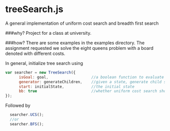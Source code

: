# treeSearch.js
A general implementation of uniform cost search and breadth first search

###why?
Project for a class at university.

###how?
There are some examples in the examples directory.
The assignment requested we solve the eight queens problem with a board denoted with different costs.

In general, initialize tree search using 

  
```javascript
var searcher = new TreeSearch({
      isGoal: goal,                   //a boolean function to evaluate any state
      generator: generateChildren,    //given a state, generate child states
      start: initialState,            //the initial state
      bb: true                        //whether uniform cost search should use branch and bound
});
```

Followed by
```javascript
  searcher.UCS();
  //or
  searcher.BFS();
```
